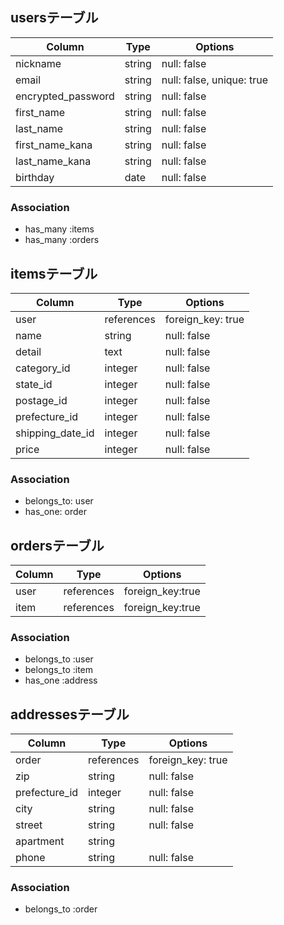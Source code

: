 ## usersテーブル

| Column             | Type       | Options                        |
| ------------------ | ---------- | ------------------------------ |
| nickname           | string     | null: false                    |
| email              | string     | null: false, unique: true      |
| encrypted_password | string     | null: false                    |
| first_name         | string     | null: false                    |
| last_name          | string     | null: false                    |
| first_name_kana    | string     | null: false                    |
| last_name_kana     | string     | null: false                    |
| birthday           | date       | null: false                    |

### Association
- has_many :items
- has_many :orders

## itemsテーブル

| Column           | Type       | Options                        |
| ---------------- | ---------- | ------------------------------ |
| user             | references | foreign_key: true              |
| name             | string     | null: false                    |
| detail           | text       | null: false                    |
| category_id      | integer    | null: false                    |
| state_id         | integer    | null: false                    |
| postage_id       | integer    | null: false                    |
| prefecture_id    | integer    | null: false                    |
| shipping_date_id | integer    | null: false                    |
| price            | integer    | null: false                    |

### Association
- belongs_to: user
- has_one: order

## ordersテーブル

| Column        | Type       | Options                        |
| ------------- | ---------- | ------------------------------ |
| user          | references | foreign_key:true               |
| item          | references | foreign_key:true               |

### Association
- belongs_to :user
- belongs_to :item
- has_one :address

## addressesテーブル

| Column       | Type        | Options                        |
| ------------ | ----------- | ------------------------------ |
| order        | references  | foreign_key: true              |
| zip          | string      | null: false                    |
| prefecture_id| integer     | null: false                    |
| city         | string      | null: false                    |
| street       | string      | null: false                    |
| apartment    | string      |                                |
| phone        | string      | null: false                    |

### Association
- belongs_to :order